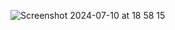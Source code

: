 ![Screenshot 2024-07-10 at 18 58 15](https://github.com/adamelfsborg-code/GuessTheFlag/assets/55350181/603a7225-6213-434d-990d-8b5f94c2d66a)
